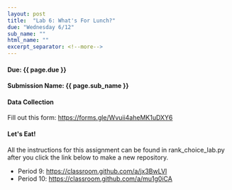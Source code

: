 ```yaml
---
layout: post
title:  "Lab 6: What's For Lunch?"
due: "Wednesday 6/12"
sub_name: ""
html_name: ""
excerpt_separator: <!--more-->
---
```


#### Due: {{ page.due }}
#### Submission Name: {{ page.sub_name }}

#### Data Collection
Fill out this form: <https://forms.gle/Wvuii4aheMK1uDXY6>

#### Let's Eat!
All the instructions for this assignment can be found in rank_choice_lab.py after you click the link below to make a new repository.

* Period 9: <https://classroom.github.com/a/jx3BwLVl>
* Period 10: <https://classroom.github.com/a/mu1g0iCA>
